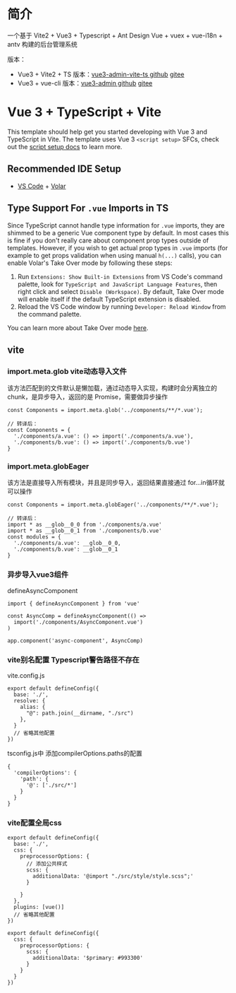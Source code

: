 # 简介
一个基于 Vite2 + Vue3 + Typescript + Ant Design Vue + vuex + vue-i18n + antv 构建的后台管理系统

版本：
- Vue3 + Vite2 + TS 版本：[vue3-admin-vite-ts github](https://github.com/fenglingcong/vue3-admin-vite-ts) [gitee](https://gitee.com/one-smile/vue3-admin-vite-ts)
- Vue3 + vue-cli 版本：[vue3-admin github](https://github.com/fenglingcong/vue3-admin) [gitee](https://gitee.com/one-smile/vue3_admin)

# Vue 3 + TypeScript + Vite

This template should help get you started developing with Vue 3 and TypeScript in Vite. The template uses Vue 3 `<script setup>` SFCs, check out the [script setup docs](https://v3.vuejs.org/api/sfc-script-setup.html#sfc-script-setup) to learn more.

## Recommended IDE Setup

- [VS Code](https://code.visualstudio.com/) + [Volar](https://marketplace.visualstudio.com/items?itemName=Vue.volar)

## Type Support For `.vue` Imports in TS

Since TypeScript cannot handle type information for `.vue` imports, they are shimmed to be a generic Vue component type by default. In most cases this is fine if you don't really care about component prop types outside of templates. However, if you wish to get actual prop types in `.vue` imports (for example to get props validation when using manual `h(...)` calls), you can enable Volar's Take Over mode by following these steps:

1. Run `Extensions: Show Built-in Extensions` from VS Code's command palette, look for `TypeScript and JavaScript Language Features`, then right click and select `Disable (Workspace)`. By default, Take Over mode will enable itself if the default TypeScript extension is disabled.
2. Reload the VS Code window by running `Developer: Reload Window` from the command palette.

You can learn more about Take Over mode [here](https://github.com/johnsoncodehk/volar/discussions/471).


## vite

### import.meta.glob vite动态导入文件

该方法匹配到的文件默认是懒加载，通过动态导入实现，构建时会分离独立的 chunk，是异步导入，返回的是 Promise，需要做异步操作
```
const Components = import.meta.glob('../components/**/*.vue');

// 转译后：
const Components = {
  './components/a.vue': () => import('./components/a.vue'),
  './components/b.vue': () => import('./components/b.vue')
}
```

### import.meta.globEager

该方法是直接导入所有模块，并且是同步导入，返回结果直接通过 for...in循环就可以操作
```
const Components = import.meta.globEager('../components/**/*.vue');

// 转译后：
import * as __glob__0_0 from './components/a.vue'
import * as __glob__0_1 from './components/b.vue'
const modules = {
  './components/a.vue': __glob__0_0,
  './components/b.vue': __glob__0_1
}
```

### 异步导入vue3组件
defineAsyncComponent
```
import { defineAsyncComponent } from 'vue'

const AsyncComp = defineAsyncComponent(() =>
  import('./components/AsyncComponent.vue')
)

app.component('async-component', AsyncComp)
```

### vite别名配置 Typescript警告路径不存在
vite.config.js
```
export default defineConfig({
  base: './',
  resolve: {
    alias: {
      "@": path.join(__dirname, "./src")
    },
  }
  // 省略其他配置
})
```

tsconfig.js中 添加compilerOptions.paths的配置
```
{
  'compilerOptions': {
    'path': {
      '@': ['./src/*']
    }
  }
}
```

### vite配置全局css
```
export default defineConfig({
  base: './',
  css: {
    preprocessorOptions: {
      // 添加公共样式
      scss: {
        additionalData: '@import "./src/style/style.scss";'
      }

    }
  },
  plugins: [vue()]
  // 省略其他配置
})

export default defineConfig({
  css: {
    preprocessorOptions: {
      scss: {
        additionalData: '$primary: #993300'
      }
    }
  }
})
```